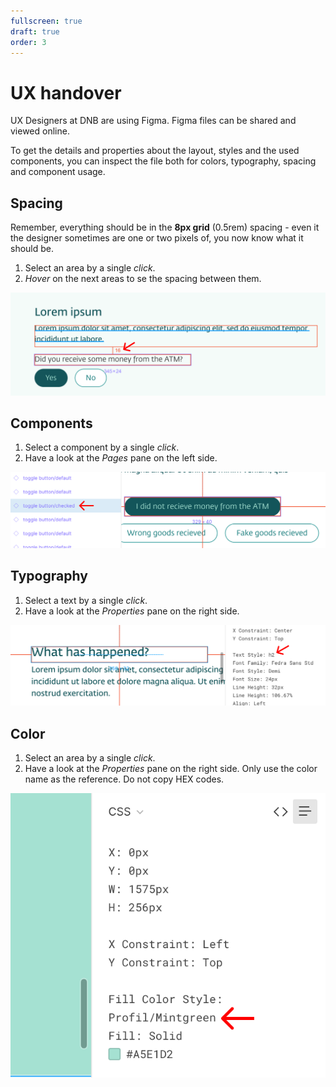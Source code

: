 ```yaml
---
fullscreen: true
draft: true
order: 3
---
```


<Intro>

# UX handover

UX Designers at DNB are using Figma. Figma files can be shared and viewed online.

To get the details and properties about the layout, styles and the used components, you can inspect the file both for colors, typography, spacing and component usage.

## Spacing

Remember, everything should be in the **8px grid** (0.5rem) spacing - even it the designer sometimes are one or two pixels of, you now know what it should be.

1. Select an area by a single _click_.
2. _Hover_ on the next areas to se the spacing between them.

![What spacing is used](./assets/ux-handover-spacing.png)

## Components

1. Select a component by a single _click_.
2. Have a look at the _Pages_ pane on the left side.

![What component is used](./assets/ux-handover-component.png)

## Typography

1. Select a text by a single _click_.
2. Have a look at the _Properties_ pane on the right side.

![What typography is used](./assets/ux-handover-typography.png)

## Color

1. Select an area by a single _click_.
2. Have a look at the _Properties_ pane on the right side. Only use the color name as the reference. Do not copy HEX codes.

![What color is uses](./assets/ux-handover-color.png)

<IntroFooter href="/uilib/intro/04-eufemia-for-developers" text="Next - Eufemia for Developers" />

</Intro>
